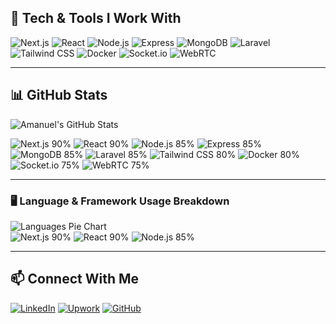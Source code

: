 ## 🚀 Tech & Tools I Work With

![Next.js](https://img.shields.io/badge/-Next.js-000?style=for-the-badge&logo=next.js)
![React](https://img.shields.io/badge/-React-61DAFB?style=for-the-badge&logo=react&logoColor=white)
![Node.js](https://img.shields.io/badge/-Node.js-339933?style=for-the-badge&logo=nodedotjs&logoColor=white)
![Express](https://img.shields.io/badge/-Express-000?style=for-the-badge&logo=express&logoColor=white)
![MongoDB](https://img.shields.io/badge/-MongoDB-4EA94B?style=for-the-badge&logo=mongodb&logoColor=white)
![Laravel](https://img.shields.io/badge/-Laravel-FF2D20?style=for-the-badge&logo=laravel&logoColor=white)
![Tailwind CSS](https://img.shields.io/badge/-TailwindCSS-38B2AC?style=for-the-badge&logo=tailwind-css&logoColor=white)
![Docker](https://img.shields.io/badge/-Docker-2496ED?style=for-the-badge&logo=docker&logoColor=white)
![Socket.io](https://img.shields.io/badge/-Socket.io-010101?style=for-the-badge&logo=socket.io&logoColor=white)
![WebRTC](https://img.shields.io/badge/-WebRTC-333333?style=for-the-badge&logo=webrtc&logoColor=white)

---

## 📊 GitHub Stats

![Amanuel's GitHub Stats](https://github-readme-stats.vercel.app/api?username=AbeDevSaga&show_icons=true&theme=radical)

![Next.js 90%](https://img.shields.io/badge/Next.js-90%25-brightgreen) 
![React 90%](https://img.shields.io/badge/React-90%25-brightgreen) 
![Node.js 85%](https://img.shields.io/badge/Node.js-85%25-green) 
![Express 85%](https://img.shields.io/badge/Express-85%25-green) 
![MongoDB 85%](https://img.shields.io/badge/MongoDB-85%25-green) 
![Laravel 85%](https://img.shields.io/badge/Laravel-85%25-green) 
![Tailwind CSS 80%](https://img.shields.io/badge/Tailwind_CSS-80%25-yellowgreen) 
![Docker 80%](https://img.shields.io/badge/Docker-80%25-yellowgreen) 
![Socket.io 75%](https://img.shields.io/badge/Socket.io-75%25-yellow) 
![WebRTC 75%](https://img.shields.io/badge/WebRTC-75%25-yellow)



---
### 🖥️ Language & Framework Usage Breakdown

![Languages Pie Chart](https://github-readme-stats.vercel.app/api/top-langs/?username=AbeDevSaga&layout=compact&theme=radical)  
![Next.js 90%](https://img.shields.io/badge/Next.js-90%25-brightgreen) ![React 90%](https://img.shields.io/badge/React-90%25-brightgreen) ![Node.js 85%](https://img.shields.io/badge/Node.js-85%25-green)

---
## 📫 Connect With Me

[![LinkedIn](https://img.shields.io/badge/-LinkedIn-0077B5?style=for-the-badge&logo=linkedin&logoColor=white)](https://linkedin.com/in/amanuel-daniel-4573b1309)
[![Upwork](https://img.shields.io/badge/-Upwork-6FDA44?style=for-the-badge&logo=upwork&logoColor=white)](https://www.upwork.com/freelancers/~014e7dc7fe05aa7131)
[![GitHub](https://img.shields.io/badge/-GitHub-000?style=for-the-badge&logo=github&logoColor=white)](https://github.com/AbeDevSaga)
